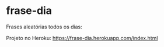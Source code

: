 # frase-dia
Frases aleatórias todos os dias:

Projeto no Heroku: https://frase-dia.herokuapp.com/index.html
